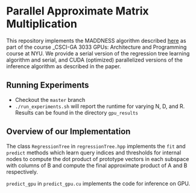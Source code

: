 # Parallel Approximate Matrix Multiplication

This repository implements the MADDNESS algorithm described [here](https://arxiv.org/abs/2106.10860) as part of the course _CSCI-GA 3033 GPUs: Architecture and Programming course at NYU. We provide a serial version of the regression tree learning algorithm and serial, and CUDA (optimized) parallelized versions of the inference algorithm as described in the paper.

## Running Experiments

- Checkout the ```master``` branch
- ```./run_experiments.sh``` will report the runtime for varying N, D, and R. Results can be found in the directory ```gpu_results```

## Overview of our Implementation

The class ```RegressionTree``` in ```regressionTree.hpp``` implements the ```fit``` and ```predict``` methods which learn query indices and thresholds for internal nodes to compute the dot product of prototype vectors in each subspace with columns of B and compute the final approximate product of A and B respectively.

```predict_gpu``` in ```predict_gpu.cu``` implements the code for inference on GPU.
